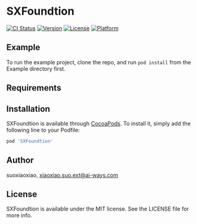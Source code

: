 # SXFoundtion

[![CI Status](https://img.shields.io/travis/suoxiaoxiao/SXFoundtion.svg?style=flat)](https://travis-ci.org/suoxiaoxiao/SXFoundtion)
[![Version](https://img.shields.io/cocoapods/v/SXFoundtion.svg?style=flat)](https://cocoapods.org/pods/SXFoundtion)
[![License](https://img.shields.io/cocoapods/l/SXFoundtion.svg?style=flat)](https://cocoapods.org/pods/SXFoundtion)
[![Platform](https://img.shields.io/cocoapods/p/SXFoundtion.svg?style=flat)](https://cocoapods.org/pods/SXFoundtion)

## Example

To run the example project, clone the repo, and run `pod install` from the Example directory first.

## Requirements

## Installation

SXFoundtion is available through [CocoaPods](https://cocoapods.org). To install
it, simply add the following line to your Podfile:

```ruby
pod 'SXFoundtion'
```

## Author

suoxiaoxiao, xiaoxiao.suo.ext@ai-ways.com

## License

SXFoundtion is available under the MIT license. See the LICENSE file for more info.
